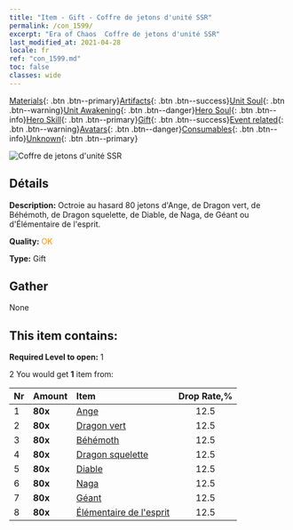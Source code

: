 ```yaml
---
title: "Item - Gift - Coffre de jetons d'unité SSR"
permalink: /con_1599/
excerpt: "Era of Chaos  Coffre de jetons d'unité SSR"
last_modified_at: 2021-04-28
locale: fr
ref: "con_1599.md"
toc: false
classes: wide
---
```

 [Materials](/ItemsFR/){: .btn .btn--primary}[Artifacts](/ItemsFR/Artifacts/){: .btn .btn--success}[Unit Soul](/ItemsFR/UnitSoul/){: .btn .btn--warning}[Unit Awakening](/ItemsFR/UnitAwakening/){: .btn .btn--danger}[Hero Soul](/ItemsFR/HeroSoul/){: .btn .btn--info}[Hero Skill](/ItemsFR/HeroSkill/){: .btn .btn--primary}[Gift](/ItemsFR/Gift/){: .btn .btn--success}[Event related](/ItemsFR/Events/){: .btn .btn--warning}[Avatars](/ItemsFR/Avatars/){: .btn .btn--danger}[Consumables](/ItemsFR/Consumables/){: .btn .btn--info}[Unknown](/ItemsFR/Unknown/){: .btn .btn--primary}

 ![Coffre de jetons d'unité SSR](/images/t/i_907211.png)

## Détails
 **Description:** Octroie au hasard 80 jetons d'Ange, de Dragon vert, de Béhémoth, de Dragon squelette, de Diable, de Naga, de Géant ou d'Élémentaire de l'esprit.

 **Quality:** <span style="color: #FF8C00">OK</span>

 **Type:** Gift

## Gather

  None

## This item contains:

 **Required Level to open:** 1

 2 You would get **1** item  from:

  | Nr | Amount |     Item    | Drop Rate,% |
  |:---|:-------|:------------|:---------:|
  | 1 |  **80x** | [Ange](/ItemsFR/unt_196/) | 12.5 | 
  | 2 |  **80x** | [Dragon vert](/ItemsFR/unt_205/) | 12.5 | 
  | 3 |  **80x** | [Béhémoth](/ItemsFR/unt_223/) | 12.5 | 
  | 4 |  **80x** | [Dragon squelette](/ItemsFR/unt_214/) | 12.5 | 
  | 5 |  **80x** | [Diable](/ItemsFR/unt_232/) | 12.5 | 
  | 6 |  **80x** | [Naga](/ItemsFR/unt_240/) | 12.5 | 
  | 7 |  **80x** | [Géant ](/ItemsFR/unt_241/) | 12.5 | 
  | 8 |  **80x** | [Élémentaire de l'esprit](/ItemsFR/unt_267/) | 12.5 | 
